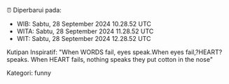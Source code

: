 ⏰ Diperbarui pada:
- WIB: Sabtu, 28 September 2024 10.28.52 UTC
- WITA: Sabtu, 28 September 2024 11.28.52 UTC
- WIT: Sabtu, 28 September 2024 12.28.52 UTC

Kutipan Inspiratif:
"When WORDS fail, eyes speak.When eyes fail,?HEART? speaks. When HEART fails, nothing speaks they put cotton in the nose"


Kategori: funny

